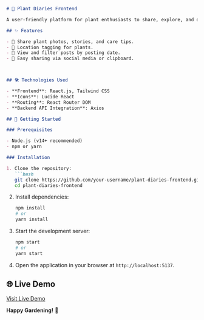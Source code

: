



```markdown
# 🌱 Plant Diaries Frontend

A user-friendly platform for plant enthusiasts to share, explore, and document their plant journeys. Built using **React.js** and **Tailwind CSS**, this application offers a visually appealing and interactive interface.

## ✨ Features

- 🌿 Share plant photos, stories, and care tips.
- 📍 Location tagging for plants.
- 📆 View and filter posts by posting date.
- 🔗 Easy sharing via social media or clipboard.



## 🛠️ Technologies Used

- **Frontend**: React.js, Tailwind CSS
- **Icons**: Lucide React
- **Routing**: React Router DOM
- **Backend API Integration**: Axios

## 🚀 Getting Started

### Prerequisites

- Node.js (v14+ recommended)
- npm or yarn

### Installation

1. Clone the repository:
   ```bash
   git clone https://github.com/your-username/plant-diaries-frontend.git
   cd plant-diaries-frontend
   ```

2. Install dependencies:
   ```bash
   npm install
   # or
   yarn install
   ```

3. Start the development server:
   ```bash
   npm start
   # or
   yarn start
   ```

4. Open the application in your browser at `http://localhost:5137`.

## 🌐 Live Demo

[Visit Live Demo](#https://plant-diaries-frontend.vercel.app/)  




**Happy Gardening!** 🌿
